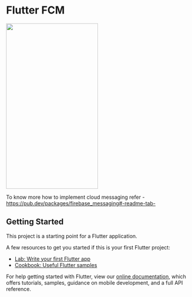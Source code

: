 # Flutter FCM

<img src="https://user-images.githubusercontent.com/30998350/58003720-ff98da00-7afe-11e9-9bce-fda9fe18332a.png" height= "450" width="250">

To know more how to implement cloud messaging refer - https://pub.dev/packages/firebase_messaging#-readme-tab-

## Getting Started

This project is a starting point for a Flutter application.

A few resources to get you started if this is your first Flutter project:

- [Lab: Write your first Flutter app](https://flutter.io/docs/get-started/codelab)
- [Cookbook: Useful Flutter samples](https://flutter.io/docs/cookbook)

For help getting started with Flutter, view our 
[online documentation](https://flutter.io/docs), which offers tutorials, 
samples, guidance on mobile development, and a full API reference.
